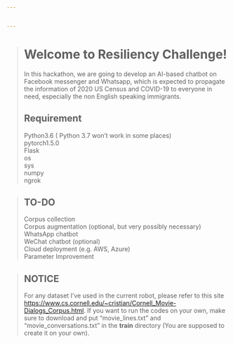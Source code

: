 ```yaml
---


---
```


<blockquote>
<h1 id="welcome-to-resiliency-challenge">Welcome to Resiliency Challenge!</h1>
<p>In this hackathon, we are going to develop an AI-based chatbot on Facebook messenger and Whatsapp, which is expected to propagate the information of 2020 US Census and COVID-19 to everyone in need, especially the non English speaking immigrants.</p>
<h2 id="requirement">Requirement</h2>
<p>Python3.6 ( Python 3.7 won’t work in some places)<br>
pytorch1.5.0<br>
Flask<br>
os<br>
sys<br>
numpy<br>
ngrok</p>
</blockquote>
<blockquote>
<h2 id="to-do">TO-DO</h2>
<p>Corpus collection<br>
Corpus augmentation (optional, but very possibly necessary)<br>
WhatsApp chatbot<br>
WeChat chatbot (optional)<br>
Cloud deployment (e.g. AWS, Azure)<br>
Parameter Improvement</p>
</blockquote>
<blockquote>
<h2 id="notice">NOTICE</h2>
<p>For any dataset I’ve used in the current robot, please refer to this site <a href="https://www.cs.cornell.edu/~cristian/Cornell_Movie-Dialogs_Corpus.html">https://www.cs.cornell.edu/~cristian/Cornell_Movie-Dialogs_Corpus.html</a>. If you want to run the codes on your own, make sure to download and put “movie_lines.txt” and “movie_conversations.txt” in the <strong>train</strong> directory (You are supposed to create it on your own).</p>
</blockquote>

